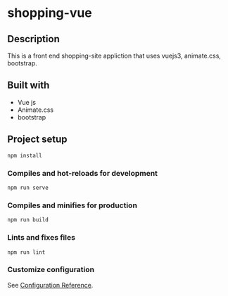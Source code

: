 # shopping-vue

## Description

This is a front end shopping-site appliction that uses vuejs3, animate.css, bootstrap.

## Built with
* Vue js
* Animate.css
* bootstrap



## Project setup
```
npm install
```

### Compiles and hot-reloads for development
```
npm run serve
```

### Compiles and minifies for production
```
npm run build
```

### Lints and fixes files
```
npm run lint
```

### Customize configuration
See [Configuration Reference](https://cli.vuejs.org/config/).
